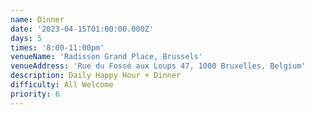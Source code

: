 ```yaml
---
name: Dinner
date: '2023-04-15T01:00:00.000Z'
days: 5
times: '8:00-11:00pm'
venueName: 'Radisson Grand Place, Brussels'
venueAddress: 'Rue du Fossé aux Loups 47, 1000 Bruxelles, Belgium'
description: Daily Happy Hour + Dinner
difficulty: All Welcome
priority: 6
---
```








